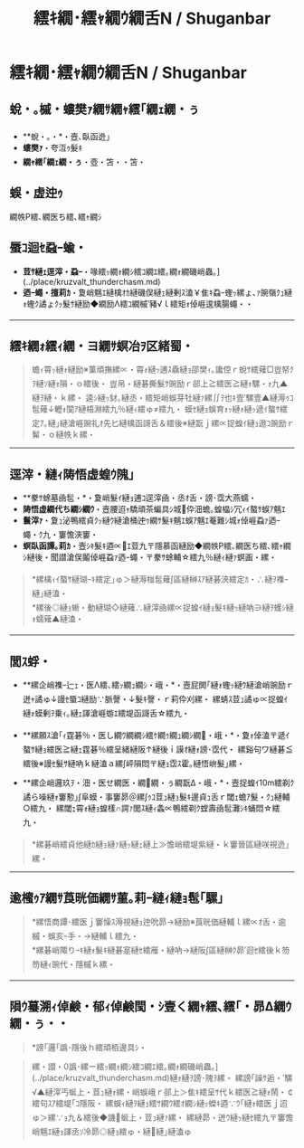 ﻿---
categories:
- 繝｢繝ｳ繧ｹ繧ｿ繝ｼ
layout: monster
origin:
  class: TODO_Class
  common_en: null
  common_ja: 繝帙Ρ繧､繝医ち繧､繧ｬ繝ｼ
  family: null
  order: null
  scientific: null
tag_slugs:
- kaminari
- henseiju
- kruzvalt-thunderchasm
tags:
- 髮ｷ
- 螟臥函迯｣
- 繧ｯ繝ｫ繝ｼ繧ｺ繝ｴ繧｡繝ｫ繝磯峭蟲｡
title: 繧ｷ繝･繧ｬ繝ｳ繝舌Ν / Shuganbar
---

# 繧ｷ繝･繧ｬ繝ｳ繝舌Ν / Shuganbar

## 蛻・｡槭・螻樊ｧ繝ｻ繝ｬ繧｢繝ｪ繝・ぅ

* **蛻・｡・*・壼､臥函迯｣  
* **螻樊ｧ**・夸沍ｩ髮ｷ  
* **繝ｬ繧｢繝ｪ繝・ぅ**・壺・笘・・笘・

## 蜈・虚迚ｩ

繝帙Ρ繧､繝医ち繧､繧ｬ繝ｼ

## 蜃ｺ迴ｾ蝨ｰ蝓・

* **荳ｻ縺ｪ逕滓・蝨ｰ**・喙繧ｯ繝ｫ繝ｼ繧ｺ繝ｴ繧｡繝ｫ繝磯峭蟲｡](../place/kruzvalt_thunderchasm.md)  
* **迺ｰ蠅・擅莉ｶ**・夐峭魑ｴ縺檎ｵｶ縺磯俣縺ｪ縺剰ｽ溘￥隹ｷ蝨ｰ蟶ｯ縲ょ､ｧ豌嶺ｸｭ縺ｫ蟶ｸ譎ょｸｯ髮ｻ縺励◆繝励Λ繧ｺ繝槭′豬√ｌ繧矩ｫ倬崕逡檎腸蠅・・

---

## 繧ｷ繝ｫ繧ｨ繝・ヨ繝ｻ螟冶ｦ区緒蜀・

> 蟾ｨ霄ｯ縺ｫ縺励※菫頑撫縲∝・霄ｫ縺ｯ逋ｽ驫縺ｮ邵樊ｨ｡讒倥ｒ蛻ｻ繧薙□豈帑ｸｦ縺ｿ縺ｫ隕・ｏ繧後・ 
> 豈帛・縺碁撕髮ｻ豌励ｒ郤上≧繧医≧縺ｫ騾・ｫ九▲縺ｦ縺・ｋ縲・ 
> 逵ｼ縺ｯ豺｡縺丞・繧矩峭蜈芽牡縺ｧ縲∬ｦ也ｷ壹′騾壹▲縺溽ｩｺ髢薙↓轣ｫ闃ｱ縺梧淵繧九％縺ｨ繧ゅ≠繧九・ 
> 蟆ｾ縺ｮ蜈育ｫｯ縺ｫ縺ｯ遞ｲ螯ｻ繧定ｱ｡縺｣縺滄崕豌礼ｵ先匕縺檎函謌舌＆繧後※縺翫ｊ縲∝捉蝗ｲ縺ｮ遨ｺ豌励ｒ髴・ｏ縺帙ｋ縲・

---

## 逕滓・縺ｨ陦悟虚蝗ｳ隗｣

* **豢ｻ蜍墓凾髢・*・夐峭髮ｲ縺ｮ逋ｺ逕滓凾・丞ｵ舌・謗･霑大燕蠕・ 
* **陦悟虚繝代ち繝ｼ繝ｳ**・壼腰迢ｬ驕頑茶蝙具ｼ城伜沺蟾｡蝗橸ｼ冗ｨｲ螯ｻ蜈ｱ魑ｴ  
* **鬟滓ｧ**・夐ｭ泌鴨繧貞ｸｯ縺ｳ縺滄桶迚ｩ繝ｻ髮ｷ魑ｴ蜈ｱ魑ｴ菴難ｼ城ｫ倬崕蝨ｧ迺ｰ蠅・ｸ九・窶憺浹窶・ 
* **螟臥函譚｡莉ｶ**・壼ｼｷ髮ｷ逎∝ｴ荳九〒隱慕函縺励◆繝帙Ρ繧､繝医ち繧､繧ｬ繝ｼ縺後・聞譛滄俣鬮倬崕蝨ｧ迺ｰ蠅・〒豢ｻ蜍輔☆繧九％縺ｨ縺ｧ螟画・縲・

> *縲檎ｨｲ螯ｻ縺瑚ｰｷ繧定｣ゅ＞縺溽椪髢薙∫區縺榊ｽｱ縺碁浹繧定ｶ・∴縺ｦ襍ｰ縺｣縺溘・  
> *縲後◎縺ｮ蜥・動縺瑚◇縺薙∴縺滓凾縲∝捉蝗ｲ縺ｮ髮ｷ縺ｯ縺吶∋縺ｦ蠖ｼ縺ｫ蠕薙▲縺溘・

---

## 閭ｽ蜉・

* **縲企峭襍ｰ辷ｪ・医Λ繧､繧ｯ繝ｭ繝ｼ・峨・*・壼屁閧｢縺ｫ蟶ｯ縺ｳ縺滄峭豌励ｒ迸ｬ譎ゅ↓謾ｾ蜃ｺ縺励∵脈謦・↓髮ｷ謦・ｒ莉伜刈縲・ 
縲蜻ｽ荳ｭ譎ゅ∝捉蝗ｲ縺ｫ蟆剰ｦ乗ｨ｡縺ｪ諢滄崕蝣ｴ繧堤函謌舌☆繧九・

* **縲願ｽ滄｢ｨ霆碁％・医し繝ｳ繝繝ｼ繧ｹ繝ｩ繝ｭ繝ｼ繝・峨・*・夐ｫ倬溘〒遞ｲ螯ｻ縺ｮ繧医≧縺ｪ霆碁％繧呈緒縺阪↑縺後ｉ謨ｵ縺ｫ謗･霑代・ 
縲谿句ワ縺碁≦繧後※謾ｾ髮ｻ縺吶ｋ縺溘ａ縲∫岼隕悶〒縺ｮ霑ｽ霍｡縺悟峅髮｣縲・

* **縲企峭邏玖ｦ・沺・医せ繝医・繝繝・ぅ繝翫Δ・峨・*・壼捉蝗ｲ10m繧剃ｸ譎ら噪縺ｫ窶懃｣∫阜蟆・事窶昴＠縲∫ｩｺ荳ｭ縺ｮ髮ｷ邊貞ｭ舌ｒ閾ｪ蟾ｱ髮・ｸｭ縺輔○繧九・ 
縲閾ｪ霄ｫ縺ｮ蝗樣∩諤ｧ閭ｽ縺ｨ螽∝鴨繧剃ｸ螳壽凾髢灘ｼｷ蛹悶☆繧九・

> *縲碁峭繧貞他縺ｶ縺ｮ縺ｧ縺ｯ縺ｪ縺上≫憺峭繧堤紫縺・ｋ窶晉區縺咲視迯｣縲・

---

## 逾櫁ｩｱ繝ｻ莨晄価繝ｻ菫｡莉ｰ縺ｨ縺ｮ髢｢騾｣

> *縲悟商譚･繧医ｊ窶懆ｽ溽視縺ｮ迚吮昴→縺励※莨晄価縺輔ｌ縲∝ｵ舌・逾槭・蜈亥ｰ手・→縺輔ｌ繧九・  
> *縲碁峭陬りｰｷ縺ｫ髮ｷ縺碁寔縺ｾ繧雁・縺吶→縺阪∫區縺榊ｸ昴′迴ｾ繧後ｋ笏笏縺ｨ豌代・隱槭ｋ縲・

---

## 隕ｳ蟇溯ｨ倬鹸・郁ｨ倬鹸閠・ｼ壹く繝ｬ繧､繧｢・昴Δ繝ｳ繝・ぅ・・

> *謗｢邏｢譌･隱後ｈ繧頑栢邊具ｼ・

> 縲・譛・0譌･縲ー繧ｯ繝ｫ繝ｼ繧ｺ繝ｴ繧｡繝ｫ繝磯峭蟲｡](../place/kruzvalt_thunderchasm.md)縺ｫ縺ｦ謗･隗ｦ縲・ 
縲謗｢譟ｻ逅・′騾√▲縺滓丐蜒上・荳ｭ縺ｫ縲・峭蜈峨ｒ郤上＞隹ｷ繧呈ｻ代ｋ繧医≧縺ｫ鬧・￠繧句ｽｱ繧堤｢ｺ隱阪・ 
縲蜈ｨ縺ｦ縺ｮ繧ｻ繝ｳ繧ｵ繝ｼ縺ｯ蠑ｷ逎∵ｳ｢縺ｫ繧医ｊ迢ゅ＞縲∵ｮ九＆繧後◆譏蜒上・荳ｭ縺ｧ縲・ 
縲縺昴・迸ｳ縺ｯ縺ｾ繧九〒窶憺峭魑ｴ縺ｮ諢丞ｿ冷昴◎縺ｮ繧ゅ・縺縺｣縺溘ゅ